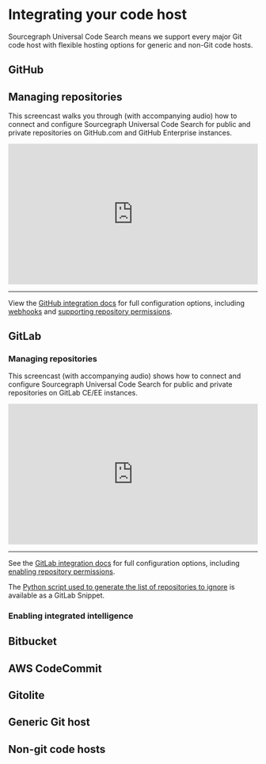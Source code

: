 # Integrating your code host

Sourcegraph Universal Code Search means we support every major Git code host with flexible hosting options for generic and non-Git code hosts.

## GitHub

## Managing repositories

This screencast walks you through (with accompanying audio) how to connect and configure Sourcegraph Universal Code Search for public and private repositories on GitHub.com and GitHub Enterprise instances.

<div style="padding:56.25% 0 0 0;position:relative;">
    <iframe src="https://www.youtube.com/embed/dhpmPa0kG90" style="position:absolute;top:0;left:0;width:100%;height:100%;" frameborder="0" webkitallowfullscreen="" mozallowfullscreen="" allowfullscreen=""></iframe>
  </div>

---

View the [GitHub integration docs](../admin/external_service/github.md) for full configuration options, including [webhooks](../admin/external_service/github.md#webhooks) and [supporting repository permissions](../admin/external_service/github.md).

## GitLab

### Managing repositories

This screencast (with accompanying audio) shows how to connect and configure Sourcegraph Universal Code Search for public and private repositories on GitLab CE/EE instances.

<div style="padding:56.25% 0 0 0;position:relative;">
    <iframe src="https://www.youtube.com/embed/dhpmPa0kG90" style="position:absolute;top:0;left:0;width:100%;height:100%;" frameborder="0" webkitallowfullscreen="" mozallowfullscreen="" allowfullscreen=""></iframe>
  </div>

---

See the [GitLab integration docs](../admin/external_service/gitlab.md) for full configuration options, including [enabling repository permissions](../admin/external_service/gitlab.md#repository-permissions).

The [Python script used to generate the list of repositories to ignore](https://gitlab.com/snippets/1952534) is available as a GitLab Snippet.

### Enabling integrated intelligence


## Bitbucket

## AWS CodeCommit

## Gitolite

## Generic Git host

## Non-git code hosts
